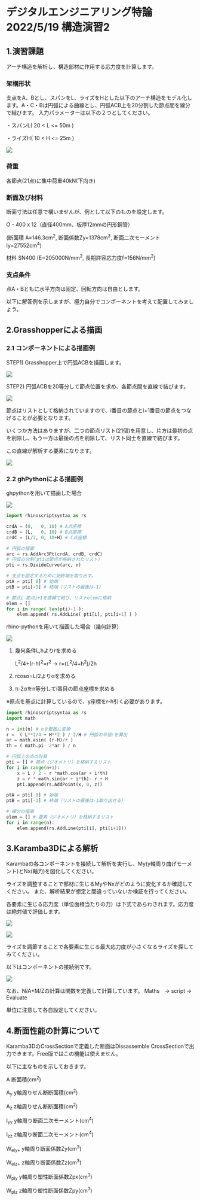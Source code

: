 # デジタルエンジニアリング特論2022/5/19 構造演習2

## 1.演習課題
アーチ構造を解析し、構造部材に作用する応力度を計算します。


### 架構形状
支点をA、Bとし、スパンをL、ライズをHとした以下のアーチ構造をモデル化します。A・C・Bは円弧による曲線とし、円弧ACB上を20分割した節点間を線分で結びます。
入力パラメーターは以下の２つとしてください。

・スパンL( 20 < L <= 50m ) 

・ライズH( 10 < H <= 25m ) 

![](img/2022-05-14-13-59-23.png)

### 荷重

各節点(21点)に集中荷重40kN(下向き)

### 断面及び材料

断面寸法は任意で構いませんが、例として以下のものを設定します。

O - 400 x 12（直径400mm、板厚12mmの円形鋼管）

(断面積 A=146.3cm<sup>2</sup>, 断面係数Zy=1378cm<sup>3</sup>, 断面二次モーメントIy=27552cm<sup>4</sup>)

材料 SN400
(E=205000N/mm<sup>2</sup>, 長期許容応力度f=156N/mm<sup>2</sup>)

### 支点条件

点A・Bともに水平方向は固定、回転方向は自由とします。

以下に解答例を示しますが、極力自分でコンポーネントを考えて配置してみましょう。

## 2.Grasshopperによる描画

### 2.1 コンポーネントによる描画例

STEP1) Grasshopper上で円弧ACBを描画します。

![](img/2022-04-30-00-51-39.png)

STEP2) 円弧ACBを20等分して節点位置を求め、各節点間を直線で結びます。

![](img/2022-04-30-01-00-36.png)

節点はリストとして格納されていますので、i番目の節点とi+1番目の節点をつなげることが必要となります。

いくつか方法はありますが、二つの節点リスト(21個)を用意し、片方は最初の点を削除し、もう一方は最後の点を削除して、リスト同士を直線で結びます。

この直線が解析する要素になります。

![](img/2022-05-14-15-03-29.png)



### 2.2 ghPythonによる描画例

ghpythonを用いて描画した場合

![](img/2022-05-14-15-19-38.png)

```python
import rhinoscriptsyntax as rs

crdA = (0,   0, 10) # A点座標
crdB = (L,   0, 10) # B点座標
crdC = (L/2, 0, 10+H) # C点座標

# 円弧の描画
arc = rs.AddArc3Pt(crdA, crdB, crdC) 
# 円弧の分割(ptiは節点が格納されたリスト)
pti = rs.DivideCurve(arc, n) 

# 支点を設定するために始終端を取り出す。
ptA = pti[ 0] # 始端
ptB = pti[-1] # 終端（リストの最後は-1）

# 節点i-節点i+1を直線で結び、リストelemに格納
elem = []
for i in range( len(pti)-1 ):
    elem.append( rs.AddLine( pti[i], pti[i+1] ) )
```

rhino-pythonを用いて描画した場合（幾何計算）

![](img/2022-05-14-17-05-47.png)

1. 幾何条件L,hよりrを求める
   
   L<sup>2</sup>/4+(r-h)<sup>2</sup>=r<sup>2</sup> → r=(L<sup>2</sup>/4+h<sup>2</sup>)/2h

2. rcosα=L/2よりαを求める
   
3. π-2αをn等分してi番目の節点座標を求める

※原点を基点に計算しているので、y座標をr-h引く必要があります。

```python
import rhinoscriptsyntax as rs
import math

n = int(n) # nを整数に変換
r =  ( L**2/4 + H**2 ) / 2/H # 円弧の半径rを算出
ar = math.asin( (r-H)/r ) 
th = ( math.pi- 2*ar ) / n

# 円弧上の点の計算
pti = [] # 節点（ジオメトリ）を格納するリスト
for i in range(n+1):
    x = L / 2 - r *math.cos(ar + i*th) 
    z = r * math.sin(ar + i*th)- r + H
    pti.append(rs.AddPoint(x, 0, z))

ptA = pti[ 0] # 始端
ptB = pti[-1] # 終端（リストの最後は-1取り出せる）

# 線分の描画
elem = [] # 要素（ジオメトリ）を格納するリスト 
for i in range(n):
    elem.append(rs.AddLine(pti[i], pti[i+1]))
```

## 3.Karamba3Dによる解析
Karambaの各コンポーネントを接続して解析を実行し、My(y軸周り曲げモーメント)とNx(軸力)を図化してください。

ライズを調整することで部材に生じるMyやNxがどのように変化するか確認してください。
また、解析結果が想定と間違っていないか検証を行ってください。


各要素に生じる応力度（単位面積当たりの力）は下式であらわされます。応力度は絶対値で評価します。

<img src="https://latex.codecogs.com/svg.image?\sigma&space;=&space;\frac{N}{A}&plus;\frac{M}{Z}">

![](img/2022-05-19-01-48-30.png)

ライズを調節することで各要素に生じる最大応力度が小さくなるライズを探してみてください。

以下はコンポーネントの接続例です。

![](img/2022-05-14-14-21-51.png)

なお、N/A+M/Zの計算は関数を定義して計算しています。
Maths　-> script -> Evaluate

単位に注意して各自設定してください。

## 4.断面性能の計算について

Karamba3DのCrossSectionで定義した断面はDissassemble CrossSectionで出力できます。Free版ではこの機能は使えません。

以下に主なものを示しておきます。

A 断面積(cm<sup>2</sup>)

A<sub>y</sub> y軸周りせん断断面積(cm<sup>2</sup>)

A<sub>z</sub> z軸周りせん断断面積(cm<sup>2</sup>)

I<sub>yy</sub> y軸周り断面二次モーメント(cm<sup>4</sup>)

I<sub>zz</sub> z軸周り断面二次モーメント(cm<sup>4</sup>)

W<sub>ely+</sub> y軸周り断面係数Zy(cm<sup>3</sup>)

W<sub>elz+</sub> z軸周り断面係数Zz(cm<sup>3</sup>)

W<sub>ply</sub> y軸周り塑性断面係数Zpx(cm<sup>3</sup>)

W<sub>plz</sub> z軸周り塑性断面係数Zpy(cm<sup>3</sup>)


